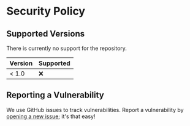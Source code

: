 # Security Policy

## Supported Versions

There is currently no support for the repository.

| Version | Supported          |
| ------- | ------------------ |
| < 1.0   | :x:                |

## Reporting a Vulnerability

We use GitHub issues to track vulnerabilities. Report a vulnerability by [opening a new issue](); it's that easy!


